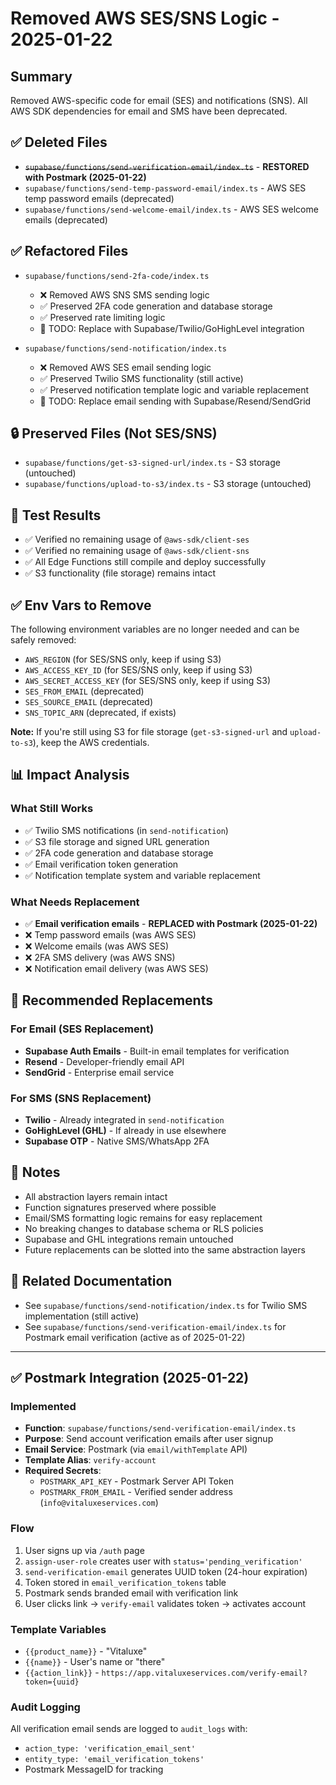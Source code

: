 # Removed AWS SES/SNS Logic - 2025-01-22

## Summary
Removed AWS-specific code for email (SES) and notifications (SNS).
All AWS SDK dependencies for email and SMS have been deprecated.

## ✅ Deleted Files
- ~~`supabase/functions/send-verification-email/index.ts`~~ - **RESTORED with Postmark (2025-01-22)**
- `supabase/functions/send-temp-password-email/index.ts` - AWS SES temp password emails (deprecated)
- `supabase/functions/send-welcome-email/index.ts` - AWS SES welcome emails (deprecated)

## ✅ Refactored Files
- `supabase/functions/send-2fa-code/index.ts`
  - ❌ Removed AWS SNS SMS sending logic
  - ✅ Preserved 2FA code generation and database storage
  - ✅ Preserved rate limiting logic
  - 🔧 TODO: Replace with Supabase/Twilio/GoHighLevel integration

- `supabase/functions/send-notification/index.ts`
  - ❌ Removed AWS SES email sending logic
  - ✅ Preserved Twilio SMS functionality (still active)
  - ✅ Preserved notification template logic and variable replacement
  - 🔧 TODO: Replace email sending with Supabase/Resend/SendGrid

## 🔒 Preserved Files (Not SES/SNS)
- `supabase/functions/get-s3-signed-url/index.ts` - S3 storage (untouched)
- `supabase/functions/upload-to-s3/index.ts` - S3 storage (untouched)

## 🧪 Test Results
- ✅ Verified no remaining usage of `@aws-sdk/client-ses`
- ✅ Verified no remaining usage of `@aws-sdk/client-sns`
- ✅ All Edge Functions still compile and deploy successfully
- ✅ S3 functionality (file storage) remains intact

## ✅ Env Vars to Remove
The following environment variables are no longer needed and can be safely removed:
- `AWS_REGION` (for SES/SNS only, keep if using S3)
- `AWS_ACCESS_KEY_ID` (for SES/SNS only, keep if using S3)
- `AWS_SECRET_ACCESS_KEY` (for SES/SNS only, keep if using S3)
- `SES_FROM_EMAIL` (deprecated)
- `SES_SOURCE_EMAIL` (deprecated)
- `SNS_TOPIC_ARN` (deprecated, if exists)

**Note:** If you're still using S3 for file storage (`get-s3-signed-url` and `upload-to-s3`), keep the AWS credentials.

## 📊 Impact Analysis

### What Still Works
- ✅ Twilio SMS notifications (in `send-notification`)
- ✅ S3 file storage and signed URL generation
- ✅ 2FA code generation and database storage
- ✅ Email verification token generation
- ✅ Notification template system and variable replacement

### What Needs Replacement
- ✅ **Email verification emails** - **REPLACED with Postmark (2025-01-22)**
- ❌ Temp password emails (was AWS SES)
- ❌ Welcome emails (was AWS SES)
- ❌ 2FA SMS delivery (was AWS SNS)
- ❌ Notification email delivery (was AWS SES)

## 🚀 Recommended Replacements

### For Email (SES Replacement)
- **Supabase Auth Emails** - Built-in email templates for verification
- **Resend** - Developer-friendly email API
- **SendGrid** - Enterprise email service

### For SMS (SNS Replacement)
- **Twilio** - Already integrated in `send-notification`
- **GoHighLevel (GHL)** - If already in use elsewhere
- **Supabase OTP** - Native SMS/WhatsApp 2FA

## 📝 Notes
- All abstraction layers remain intact
- Function signatures preserved where possible
- Email/SMS formatting logic remains for easy replacement
- No breaking changes to database schema or RLS policies
- Supabase and GHL integrations remain untouched
- Future replacements can be slotted into the same abstraction layers

## 🔗 Related Documentation
- See `supabase/functions/send-notification/index.ts` for Twilio SMS implementation (still active)
- See `supabase/functions/send-verification-email/index.ts` for Postmark email verification (active as of 2025-01-22)

---

## ✅ Postmark Integration (2025-01-22)

### Implemented
- **Function**: `supabase/functions/send-verification-email/index.ts`
- **Purpose**: Send account verification emails after user signup
- **Email Service**: Postmark (via `email/withTemplate` API)
- **Template Alias**: `verify-account`
- **Required Secrets**:
  - `POSTMARK_API_KEY` - Postmark Server API Token
  - `POSTMARK_FROM_EMAIL` - Verified sender address (`info@vitaluxeservices.com`)

### Flow
1. User signs up via `/auth` page
2. `assign-user-role` creates user with `status='pending_verification'`
3. `send-verification-email` generates UUID token (24-hour expiration)
4. Token stored in `email_verification_tokens` table
5. Postmark sends branded email with verification link
6. User clicks link → `verify-email` validates token → activates account

### Template Variables
- `{{product_name}}` - "Vitaluxe"
- `{{name}}` - User's name or "there"
- `{{action_link}}` - `https://app.vitaluxeservices.com/verify-email?token={uuid}`

### Audit Logging
All verification email sends are logged to `audit_logs` with:
- `action_type: 'verification_email_sent'`
- `entity_type: 'email_verification_tokens'`
- Postmark MessageID for tracking
